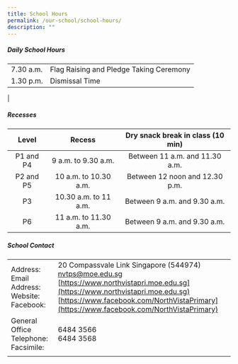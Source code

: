 ```yaml
---
title: School Hours
permalink: /our-school/school-hours/
description: ""
---
```

##### Daily School Hours

|  |  |
|---|---|
| 7.30 a.m. | Flag Raising and Pledge Taking Ceremony |
| 1.30 p.m. | Dismissal Time |
|

##### Recesses

| Level | Recess | Dry snack break in class (10 min) |
|:---:|:---:|:---:|
| P1 and P4  | 9 a.m. to 9.30 a.m. | Between 11 a.m. and 11.30 a.m. |
| P2 and P5  | 10 a.m. to 10.30 a.m. | Between 12 noon and 12.30 p.m. |
|  P3 | 10.30 a.m. to 11 a.m.  | Between 9 a.m. and 9.30 a.m.   |
|  P6 | 11 a.m. to 11.30 a.m.  | Between 9 a.m. and 9.30 a.m.    |

##### School Contact

|  |  |
|---|---|
| Address: <br>Email Address: <br> Website:<br> Facebook: | 20 Compassvale Link Singapore (544974) <br>  nvtps@moe.edu.sg <br> [https://www.northvistapri.moe.edu.sg](https://www.northvistapri.moe.edu.sg) <br>[https://www.facebook.com/NorthVistaPrimary](https://www.facebook.com/NorthVistaPrimary) |
| General Office Telephone: <br> Facsimile: | 6484 3566  <br> 6484 3568 |
|  |  |